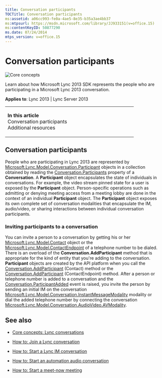 ```yaml
---
title: Conversation participants
TOCTitle: Conversation participants
ms:assetid: a06cc993-fe0a-4ae5-8e35-b35a3ae4bb37
ms:mtpsurl: https://msdn.microsoft.com/library/JJ933151(v=office.15)
ms:contentKeyID: 50877290
ms.date: 07/24/2014
mtps_version: v=office.15
---
```


# Conversation participants

![Core concepts](images/JJ933133.mod_icon_CoreConcepts_long(Office.15).png "Core concepts")

Learn about how Microsoft Lync 2013 SDK represents the people who are participating in a Microsoft Lync 2013 conversation.



**Applies to**: Lync 2013 | Lync Server 2013

<table>
<colgroup>
<col style="width: 50%" />
<col style="width: 50%" />
</colgroup>
<tbody>
<tr class="odd">
<td><p><strong>In this article</strong><br />
Conversation participants<br />
Additional resources</p></td>
<td><p></p>
<p></p></td>
</tr>
</tbody>
</table>

## Conversation participants

People who are participating in Lync 2013 are represented by [Microsoft.Lync.Model.Conversation.Participant](https://msdn.microsoft.com/library/jj267311\(v=office.15\)) objects in a collection obtained by reading the [Conversation.Participants](https://msdn.microsoft.com/library/jj293292\(v=office.15\)) property of a **Conversation**. A **Participant** object encapsulates the state of individuals in conversations. For example, the video stream pinned state for a user is exposed by the **Participant** object. Person-specific operations such as admitting or denying meeting access from a meeting lobby are done in the context of an individual **Participant** object. The **Participant** object exposes its own complete set of conversation modalities that encapsulate the IM, audio/video, or sharing interactions between individual conversation participants.

### Inviting participants to a conversation

You can invite a person to a conversation by getting his or her [Microsoft.Lync.Model.Contact](https://msdn.microsoft.com/library/jj266463\(v=office.15\)) object or the [Microsoft.Lync.Model.ContactEndpoint](https://msdn.microsoft.com/library/jj276722\(v=office.15\)) of a telephone number to be dialed. There is an overload of the **Conversation.AddParticipant** method that is appropriate for the kind of entity that you're adding to the conversation. **Participant** objects are created by the API platform when you call the [Conversation.AddParticipant](https://msdn.microsoft.com/library/jj266479\(v=office.15\)) (Contact) method or the [Conversation.AddParticipant](https://msdn.microsoft.com/library/jj266479\(v=office.15\)) (ContactEndpoint) method. After a person or telephone number is added to a conversation and the [Conversation.ParticipantAdded](https://msdn.microsoft.com/library/jj275759\(v=office.15\)) event is raised, you invite the person by sending an initial IM on the conversation [Microsoft.Lync.Model.Conversation.InstantMessageModality](https://msdn.microsoft.com/library/jj266036\(v=office.15\)) modality or dial the added telephone number by connecting the conversation [Microsoft.Lync.Model.Conversation.AudioVideo.AVModality](https://msdn.microsoft.com/library/jj274580\(v=office.15\)).

## See also

  - [Core concepts: Lync conversations](core-concepts-lync-conversations.md)

  - [How to: Join a Lync conversation](how-to-join-a-lync-conversation.md)

  - [How to: Start a Lync IM conversation](how-to-start-a-lync-im-conversation.md)

  - [How to: Start an automation audio conversation](how-to-start-an-automation-audio-conversation.md)

  - [How to: Start a meet-now meeting](how-to-start-a-meet-now-meeting.md)

